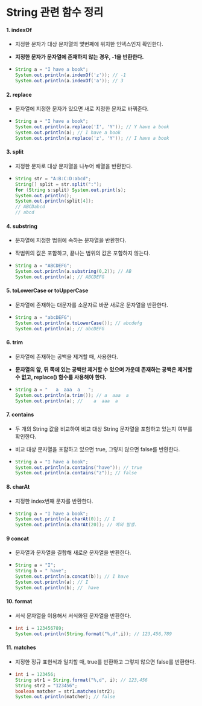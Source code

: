 # String 관련 함수 정리



#### 1. indexOf 

- 지정한 문자가 대상 문자열의 몇번째에 위치한 인덱스인지 확인한다.

- **지정한 문자가 문자열에 존재하지 않는 경우, -1을 반환한다.**

- ```java
  String a = "I have a book";
  System.out.println(a.indexOf('z')); // -1
  System.out.println(a.indexOf('a')); // 3
  ```

#### 2. replace

- 문자열에 지정한 문자가 있으면 새로 지정한 문자로 바꿔준다.

- ```java
  String a = "I have a book";
  System.out.println(a.replace('I', 'Y')); // Y have a book
  System.out.println(a); // I have a book
  System.out.println(a.replace('z', 'Y')); // I have a book
  ```

#### 3. split

- 지정한 문자로 대상 문자열을 나누어 배열을 반환한다.

- ```java
  String str = "A:B:C:D:abcd";
  String[] split = str.split(":");
  for (String s:split) System.out.print(s);
  System.out.println();
  System.out.println(split[4]);
  // ABCDabcd
  // abcd
  ```

#### 4. substring

- 문자열에 지정한 범위에 속하는 문자열을 반환한다.

- 작범위의 값은 포함하고, 끝나는 범위의 값은 포함하지 않는다.

- ```java
  String a = "ABCDEFG";
  System.out.println(a.substring(0,2)); // AB
  System.out.println(a); // ABCDEFG
  ```

#### 5. toLowerCase or toUpperCase

- 문자열에 존재하는 대문자를 소문자로 바꾼 새로운 문자열을 반환한다.

- ```java
  String a = "abcDEFG";
  System.out.println(a.toLowerCase()); // abcdefg
  System.out.println(a); // abcDEFG
  ```

#### 6. trim

- 문자열에 존재하는 공백을 제거할 때, 사용한다.

- **문자열의 앞, 뒤 쪽에 있는 공백만 제거할 수 있으며 가운데 존재하는 공백은 제거할 수 없고, replace() 함수를 사용해야 한다.**

- ```java
  String a = "   a  aaa  a   ";
  System.out.println(a.trim()); // a  aaa  a
  System.out.println(a); //    a  aaa  a
  ```

#### 7. contains

- 두 개의 String 값을 비교하여 비교 대상 String 문자열을 포함하고 있는지 여부를 확인한다.

- 비교 대상 문자열을 포함하고 있으면 true, 그렇지 않으면 false를 반환한다.

- ```java
  String a = "I have a book";
  System.out.println(a.contains("have")); // true
  System.out.println(a.contains("z")); // false
  ```

#### 8. charAt

- 지정한 index번째 문자를 반환한다.

- ```java
  String a = "I have a book";
  System.out.println(a.charAt(0)); // I
  System.out.println(a.charAt(20)); // 예외 발생.
  ```

#### 9 concat

- 문자열과 문자열을 결합해 새로운 문자열을 반환한다.

- ```java
  String a = "I";
  String b = " have";
  System.out.println(a.concat(b)); // I have
  System.out.println(a); // I
  System.out.println(b); //  have
  ```

#### 10. format

- 서식 문자열을 이용해서 서식화된 문자열을 반환한다.

- ```java
  int i = 123456789;
  System.out.println(String.format("%,d",i)); // 123,456,789
  ```

#### 11. matches

- 지정한 정규 표현식과 일치할 때, true를 반환하고 그렇지 않으면 false를 반환한다.

- ```java
  int i = 123456;
  String str1 = String.format("%,d", i); // 123,456
  String str2 = "123456";
  boolean matcher = str1.matches(str2);
  System.out.println(matcher); // false
  ```

